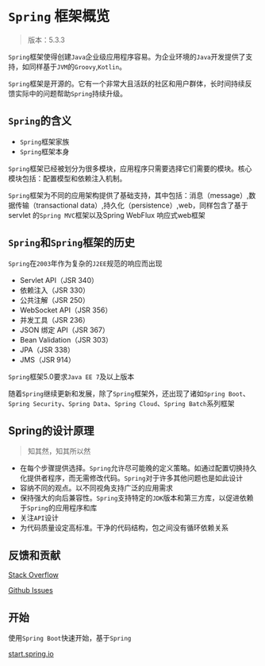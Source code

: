 # `Spring` 框架概览

> 版本：5.3.3

`Spring`框架使得创建`Java`企业级应用程序容易。为企业环境的`Java`开发提供了支持，如同样基于`JVM`的`Groovy`,`Kotlin`。

`Spring`框架是开源的。它有一个非常大且活跃的社区和用户群体，长时间持续反馈实际中的问题帮助`Spring`持续升级。



## `Spring`的含义

* `Spring`框架家族
* `Spring`框架本身

`Spring`框架已经被划分为很多模块，应用程序只需要选择它们需要的模块。核心模块包括：配置模型和依赖注入机制。

`Spring`框架为不同的应用架构提供了基础支持，其中包括：消息（message）,数据传输（transactional data）,持久化（persistence）,web，同样包含了基于 servlet 的`Spring MVC`框架以及Spring WebFlux 响应式web框架

## `Spring`和`Spring`框架的历史

`Spring`在`2003`年作为复杂的`J2EE`规范的响应而出现

* Servlet API（JSR 340）
* 依赖注入（JSR 330）
* 公共注解（JSR 250）
* WebSocket API（JSR 356）
* 并发工具（JSR 236）
* JSON 绑定 API（JSR 367）
* Bean Validation（JSR 303）
* JPA（JSR 338）
* JMS（JSR 914）

`Spring`框架5.0要求`Java EE 7`及以上版本

随着`Spring`继续更新和发展，除了`Spring`框架外，还出现了诸如`Spring Boot`、`Spring Security`、`Spring Data`、`Spring Cloud`、`Spring Batch`系列框架

## Spring的设计原理

> 知其然，知其所以然

* 在每个步骤提供选择。`Spring`允许尽可能晚的定义策略。如通过配置切换持久化提供者程序，而无需修改代码。`Spring`对于许多其他问题也是如此设计
* 容纳不同的观点。以不同视角支持广泛的应用需求
* 保持强大的向后兼容性。`Spring`支持特定的`JDK`版本和第三方库，以促进依赖于`Spring`的应用程序和库
* 关注`API`设计
* 为代码质量设定高标准。干净的代码结构，包之间没有循环依赖关系

## 反馈和贡献

[Stack Overflow](https://stackoverflow.com/questions/tagged/spring+or+spring-mvc+or+spring-aop)

[Github Issues](https://github.com/spring-projects/spring-framework/issues)

## 开始

使用`Spring Boot`快速开始，基于`Spring`

[start.spring.io](https://start.spring.io/)

